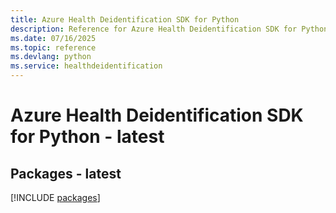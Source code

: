 ```yaml
---
title: Azure Health Deidentification SDK for Python
description: Reference for Azure Health Deidentification SDK for Python
ms.date: 07/16/2025
ms.topic: reference
ms.devlang: python
ms.service: healthdeidentification
---
```

# Azure Health Deidentification SDK for Python - latest
## Packages - latest
[!INCLUDE [packages](health-deidentification-index.md)]